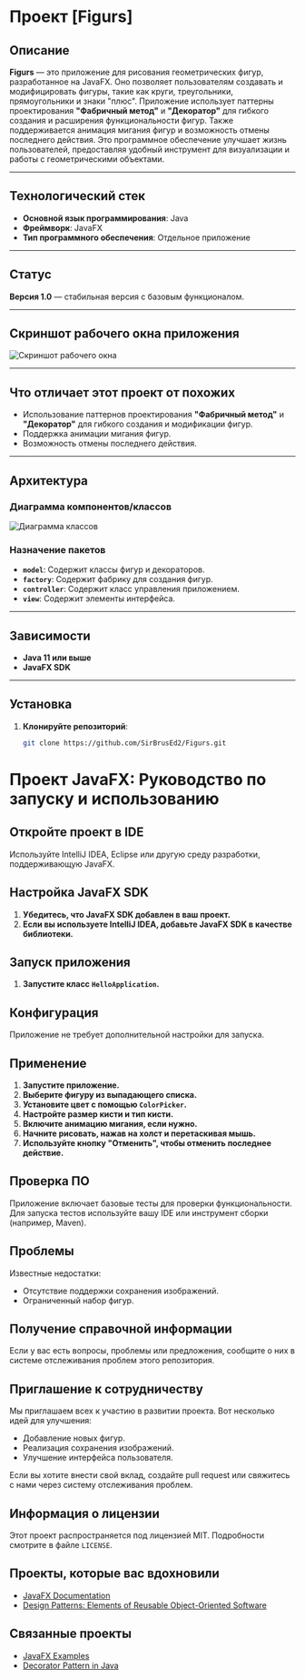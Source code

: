 # Проект [Figurs]

## Описание

**Figurs** — это приложение для рисования геометрических фигур, разработанное на JavaFX. Оно позволяет пользователям создавать и модифицировать фигуры, такие как круги, треугольники, прямоугольники и знаки "плюс". Приложение использует паттерны проектирования **"Фабричный метод"** и **"Декоратор"** для гибкого создания и расширения функциональности фигур. Также поддерживается анимация мигания фигур и возможность отмены последнего действия. Это программное обеспечение улучшает жизнь пользователей, предоставляя удобный инструмент для визуализации и работы с геометрическими объектами.

---

## Технологический стек

- **Основной язык программирования**: Java
- **Фреймворк**: JavaFX
- **Тип программного обеспечения**: Отдельное приложение

---

## Статус

**Версия 1.0** — стабильная версия с базовым функционалом.

---

## Скриншот рабочего окна приложения

![Скриншот рабочего окна](https://via.placeholder.com/800x400.png?text=Скриншот+приложения+Figurs)

---

## Что отличает этот проект от похожих

- Использование паттернов проектирования **"Фабричный метод"** и **"Декоратор"** для гибкого создания и модификации фигур.
- Поддержка анимации мигания фигур.
- Возможность отмены последнего действия.

---

## Архитектура

### Диаграмма компонентов/классов

![Диаграмма классов](https://via.placeholder.com/600x400.png?text=Диаграмма+классов+Figurs)

### Назначение пакетов

- **`model`**: Содержит классы фигур и декораторов.
- **`factory`**: Содержит фабрику для создания фигур.
- **`controller`**: Содержит класс управления приложением.
- **`view`**: Содержит элементы интерфейса.

---

## Зависимости

- **Java 11 или выше**
- **JavaFX SDK**

---

## Установка

1. **Клонируйте репозиторий**:
   ```bash
   git clone https://github.com/SirBrusEd2/Figurs.git
# Проект JavaFX: Руководство по запуску и использованию

## Откройте проект в IDE

Используйте IntelliJ IDEA, Eclipse или другую среду разработки, поддерживающую JavaFX.

## Настройка JavaFX SDK

1. **Убедитесь, что JavaFX SDK добавлен в ваш проект.**
2. **Если вы используете IntelliJ IDEA, добавьте JavaFX SDK в качестве библиотеки.**

## Запуск приложения

1. **Запустите класс `HelloApplication`.**

## Конфигурация

Приложение не требует дополнительной настройки для запуска.

## Применение

1. **Запустите приложение.**
2. **Выберите фигуру из выпадающего списка.**
3. **Установите цвет с помощью `ColorPicker`.**
4. **Настройте размер кисти и тип кисти.**
5. **Включите анимацию мигания, если нужно.**
6. **Начните рисовать, нажав на холст и перетаскивая мышь.**
7. **Используйте кнопку "Отменить", чтобы отменить последнее действие.**

## Проверка ПО

Приложение включает базовые тесты для проверки функциональности. Для запуска тестов используйте вашу IDE или инструмент сборки (например, Maven).

## Проблемы

Известные недостатки:

- Отсутствие поддержки сохранения изображений.
- Ограниченный набор фигур.

## Получение справочной информации

Если у вас есть вопросы, проблемы или предложения, сообщите о них в системе отслеживания проблем этого репозитория.

## Приглашение к сотрудничеству

Мы приглашаем всех к участию в развитии проекта. Вот несколько идей для улучшения:

- Добавление новых фигур.
- Реализация сохранения изображений.
- Улучшение интерфейса пользователя.

Если вы хотите внести свой вклад, создайте pull request или свяжитесь с нами через систему отслеживания проблем.

## Информация о лицензии

Этот проект распространяется под лицензией MIT. Подробности смотрите в файле `LICENSE`.

## Проекты, которые вас вдохновили

- [JavaFX Documentation](https://openjfx.io/)
- [Design Patterns: Elements of Reusable Object-Oriented Software](https://www.amazon.com/Design-Patterns-Elements-Reusable-Object-Oriented/dp/0201633612)

## Связанные проекты

- [JavaFX Examples](https://github.com/openjfx/samples)
- [Decorator Pattern in Java](https://refactoring.guru/design-patterns/decorator)
